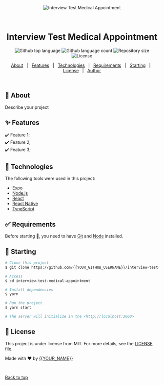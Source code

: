 <div align="center" id="top"> 
  <img src="./.github/app.gif" alt="Interview Test Medical Appointment" />

&#xa0;

  <!-- <a href="https://interviewtestmedicalappointment.netlify.app">Demo</a> -->
</div>

<h1 align="center">Interview Test Medical Appointment</h1>

<p align="center">
  <img alt="Github top language" src="https://img.shields.io/github/languages/top/{{YOUR_GITHUB_USERNAME}}/interview-test-medical-appointment?color=56BEB8">

  <img alt="Github language count" src="https://img.shields.io/github/languages/count/{{YOUR_GITHUB_USERNAME}}/interview-test-medical-appointment?color=56BEB8">

  <img alt="Repository size" src="https://img.shields.io/github/repo-size/{{YOUR_GITHUB_USERNAME}}/interview-test-medical-appointment?color=56BEB8">

  <img alt="License" src="https://img.shields.io/github/license/{{YOUR_GITHUB_USERNAME}}/interview-test-medical-appointment?color=56BEB8">

  <!-- <img alt="Github issues" src="https://img.shields.io/github/issues/{{YOUR_GITHUB_USERNAME}}/interview-test-medical-appointment?color=56BEB8" /> -->

  <!-- <img alt="Github forks" src="https://img.shields.io/github/forks/{{YOUR_GITHUB_USERNAME}}/interview-test-medical-appointment?color=56BEB8" /> -->

  <!-- <img alt="Github stars" src="https://img.shields.io/github/stars/{{YOUR_GITHUB_USERNAME}}/interview-test-medical-appointment?color=56BEB8" /> -->
</p>

<!-- Status -->

<!-- <h4 align="center">
	🚧  Interview Test Medical Appointment 🚀 Under construction...  🚧
</h4>

<hr> -->

<p align="center">
  <a href="#dart-about">About</a> &#xa0; | &#xa0; 
  <a href="#sparkles-features">Features</a> &#xa0; | &#xa0;
  <a href="#rocket-technologies">Technologies</a> &#xa0; | &#xa0;
  <a href="#white_check_mark-requirements">Requirements</a> &#xa0; | &#xa0;
  <a href="#checkered_flag-starting">Starting</a> &#xa0; | &#xa0;
  <a href="#memo-license">License</a> &#xa0; | &#xa0;
  <a href="https://github.com/{{YOUR_GITHUB_USERNAME}}" target="_blank">Author</a>
</p>

<br>

## :dart: About

Describe your project

## :sparkles: Features

:heavy_check_mark: Feature 1;\
:heavy_check_mark: Feature 2;\
:heavy_check_mark: Feature 3;

## :rocket: Technologies

The following tools were used in this project:

-   [Expo](https://expo.io/)
-   [Node.js](https://nodejs.org/en/)
-   [React](https://pt-br.reactjs.org/)
-   [React Native](https://reactnative.dev/)
-   [TypeScript](https://www.typescriptlang.org/)

## :white_check_mark: Requirements

Before starting :checkered_flag:, you need to have [Git](https://git-scm.com) and [Node](https://nodejs.org/en/) installed.

## :checkered_flag: Starting

```bash
# Clone this project
$ git clone https://github.com/{{YOUR_GITHUB_USERNAME}}/interview-test-medical-appointment

# Access
$ cd interview-test-medical-appointment

# Install dependencies
$ yarn

# Run the project
$ yarn start

# The server will initialize in the <http://localhost:3000>
```

## :memo: License

This project is under license from MIT. For more details, see the [LICENSE](LICENSE.md) file.

Made with :heart: by <a href="https://github.com/{{KassemHachi}}" target="_blank">{{YOUR_NAME}}</a>

&#xa0;

<a href="#top">Back to top</a>
